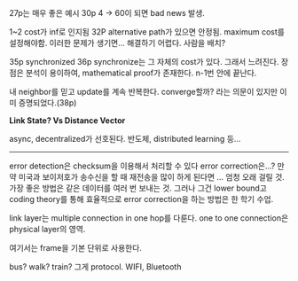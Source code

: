 27p는 매우 좋은 예시
30p
4 -> 60이 되면 bad news 발생.

1~2 cost가 inf로 인지됨
32P alternative path가 있으면 안정됨.
maximum cost를 설정해야함.
이러한 문제가 생기면... 해결하기 어렵다. 사람을 배치?

35p synchronized
36p 
synchronize는 그 자체의 cost가 있다. 그래서 느려진다. 
장점은 분석이 용이하여, mathematical proof가 존재한다. n-1번 안에 끝난다.

내 neighbor를 믿고 update를 계속 반복한다.
converge할까? 라는 의문이 있지만 이미 증명되었다.(38p)

**Link State? Vs Distance Vector**

async, decentralized가 선호된다. 반도체, distributed learning 등...

---

error detection은 checksum을 이용해서 처리할 수 있다
error correction은...?
만약 미국과 보이저호가 송수신을 할 때 재전송을 많이 하게 된다면 ... 엄청 오래 걸릴 것.
가장 좋은 방법은 같은 데이터를 여러 번 보내는 것.
그러나 그건 lower bound고 coding theory를 통해 효율적으로 error correction을 하는 방법은 한 학기 수업.

link layer는 multiple connection in one hop를 다룬다.
one to one connection은 physical layer의 영역.

여기서는 frame을 기본 단위로 사용한다.

bus? walk? train? 그게 protocol.
WIFI, Bluetooth
